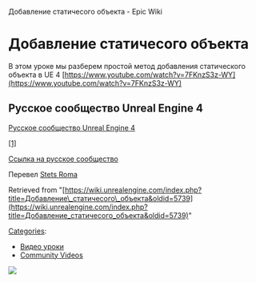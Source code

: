 Добавление статичесого объекта - Epic Wiki                    

Добавление статичесого объекта
==============================

В этом уроке мы разберем простой метод добавления статического объекта в UE 4 [https://www.youtube.com/watch?v=7FKnzS3z-WY](https://www.youtube.com/watch?v=7FKnzS3z-WY)

  

Русское сообщество Unreal Engine 4
----------------------------------

[Русское сообщество Unreal Engine 4](http://ue4.codengine.ru)

[\[1\]](http://ue4.codengine.ru/index.php/%D0%94%D0%BE%D0%B1%D0%B0%D0%B2%D0%BB%D0%B5%D0%BD%D0%B8%D0%B5_%D1%81%D1%82%D0%B0%D1%82%D0%B8%D1%87%D0%B5%D1%81%D0%BE%D0%B3%D0%BE_%D0%BE%D0%B1%D1%8A%D0%B5%D0%BA%D1%82%D0%B0)

[Ссылка на русское сообщество](http://ue4.codengine.ru/index.php/Blueprint_%D0%B0%D0%B2%D1%82%D0%BE%D0%BC%D0%B0%D1%82%D0%B8%D1%87%D0%B5%D1%81%D0%BA%D0%B8%D0%B5_%D0%B4%D0%B2%D0%B5%D1%80%D0%B8)

Перевел [Stets Roma](https://vk.com/stetsromagreenshamrock)

Retrieved from "[https://wiki.unrealengine.com/index.php?title=Добавление\_статичесого\_объекта&oldid=5739](https://wiki.unrealengine.com/index.php?title=Добавление_статичесого_объекта&oldid=5739)"

[Categories](/Special:Categories "Special:Categories"):

*   [Видео уроки](/index.php?title=Category:%D0%92%D0%B8%D0%B4%D0%B5%D0%BE_%D1%83%D1%80%D0%BE%D0%BA%D0%B8&action=edit&redlink=1 "Category:Видео уроки (page does not exist)")
*   [Community Videos](/Category:Community_Videos "Category:Community Videos")

  ![](https://tracking.unrealengine.com/track.png)